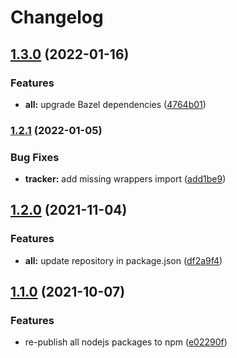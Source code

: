 # Changelog

## [1.3.0](https://www.github.com/animeapis/api-nodejs-client/compare/vision-v1.2.1...vision-v1.3.0) (2022-01-16)


### Features

* **all:** upgrade Bazel dependencies ([4764b01](https://www.github.com/animeapis/api-nodejs-client/commit/4764b01edd2eae7cf1fc3b7d384f94598393ba8f))

### [1.2.1](https://www.github.com/animeapis/api-nodejs-client/compare/vision-v1.2.0...vision-v1.2.1) (2022-01-05)


### Bug Fixes

* **tracker:** add missing wrappers import ([add1be9](https://www.github.com/animeapis/api-nodejs-client/commit/add1be944d56c403a68caaecce8ccb2348efdde0))

## [1.2.0](https://www.github.com/animeapis/api-nodejs-client/compare/vision-v1.1.0...vision-v1.2.0) (2021-11-04)


### Features

* **all:** update repository in package.json ([df2a9f4](https://www.github.com/animeapis/api-nodejs-client/commit/df2a9f4e1a0f39cee3fb88929f1e775889f21063))

## [1.1.0](https://www.github.com/animeapis/api-nodejs-client/compare/vision-v1.0.0...vision-v1.1.0) (2021-10-07)


### Features

* re-publish all nodejs packages to npm ([e02290f](https://www.github.com/animeapis/api-nodejs-client/commit/e02290fa767b60f77fabeabe23697ea51dda791a))
